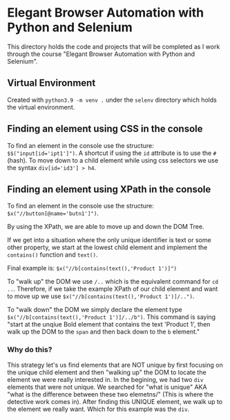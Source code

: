 # Elegant Browser Automation with Python and Selenium

This directory holds the code and projects that will be completed as I work through the course 
"Elegant Browser Automation with Python and Selenium".

## Virtual Environment
Created with `python3.9 -m venv .` under the `selenv` directory which holds the virtual environment.

## Finding an element using CSS in the console
To find an element in the console use the structure: `$$("input[id='ipt1']")`. 
A shortcut if using the `id` attribute is to use the `#` (hash). To move down to a child element while using css 
selectors we use the syntax `div[id='id3'] > h4`.
## Finding an element using XPath in the console
To find an element in the console use the structure: `$x("//button[@name='butn1']")`. <br>

By using the XPath, we are able to move up and down the DOM Tree. <br>

If we get into a situation where the only unique identifier is text or some other property, we start at the 
lowest child element and implement the `contains()` function and `text()`.

Final example is: `$x("//b[contains(text(),'Product 1')]")`

To "walk up" the DOM we use `/..` which is the equivalent command for `cd ..`. Therefore, if we take the example 
XPath of our child element and want to move up we use `$x("//b[contains(text(),'Product 1')]/..")`. <br>

To "walk down" the DOM we simply declare the element type `$x("//b[contains(text(),'Product 1')]/../b")`. This 
command is 
saying "start at the unqiue Bold element that contains the text 'Product 1', then walk up the DOM to the `span` and 
then back down to the `b` element."

### Why do this?
This strategy let's us find elements that are NOT unique by first focusing on the unique child element and then 
"walking up" the DOM to locate the element we were really interested in. In the begining, we had two `div` elements 
that were not unique. We searched for "what is unique" AKA "what is the difference between these two elemetns/" 
(This is where the detective work comes in). After finding this UNIQUE element, we walk up to the element we really 
want. Which for this example was the `div`. 